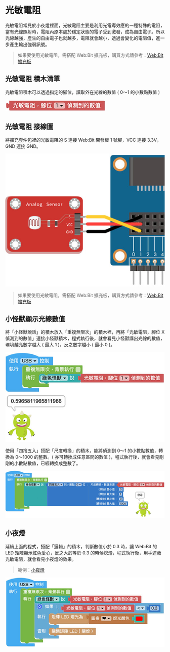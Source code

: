 # 光敏電阻

光敏電阻常見於小夜燈裡面，光敏電阻主要是利用光電導效應的一種特殊的電阻，當有光線照射時，電阻內原本處於穩定狀態的電子受到激發，成為自由電子。所以光線越強，產生的自由電子也就越多，電阻就會越小，透過會變化的電阻值，進一步產生輸出強弱訊號。

> 如果要使用光敏電阻，需搭配 Web:Bit 擴充板，購買方式請參考：[Web:Bit 擴充板](https://store.webduino.io/products/webbit-extension-board?utm_source=webbit&utm_medium=article#_blank)

## 光敏電阻 積木清單

光敏電阻積木可以透過指定的腳位，讀取外在光線的數值 ( 0～1 的小數點數值 )

![光敏電阻](../../../../media/zh-tw/education/extension-full-package/photocell-01.jpg)

## 光敏電阻 接線圖

將擴充套件包裡的光敏電阻的 S 連接 Web:Bit 開發板 1 號腳，VCC 連接 3.3V，GND 連接 GND。

![光敏電阻](../../../../media/zh-tw/education/extension-full-package/photocell-02.jpg)


> 如果要使用光敏電阻，需搭配 Web:Bit 擴充板，購買方式請參考：[Web:Bit 擴充板](https://store.webduino.io/products/webbit-extension-board?utm_source=webbit&utm_medium=article#_blank)

## 小怪獸顯示光線數值

將「小怪獸說話」的積木放入「重複無限次」的積木裡，再將「光敏電阻，腳位 X 偵測到的數值」連接小怪獸積木，程式執行後，就會看見小怪獸講出光線的數值，環境越亮數字越大 ( 最大 1 )，反之數字越小 ( 最小 0 )。

![光敏電阻](../../../../media/zh-tw/education/extension-full-package/photocell-03.jpg)

使用「四捨五入」搭配「尺度轉換」的積木，能將偵測到 0～1 的小數點數值，轉換為 0～1000 的整數。( 亦可轉換成任意區間的數值 )，程式執行後，就會看見剛剛的小數點數值，已經轉換成整數了。

![光敏電阻](../../../../media/zh-tw/education/extension-full-package/photocell-04.jpg)


## 小夜燈

延續上面的程式，搭配「邏輯」的積木，判斷數值小於 0.3 時，讓 Web:Bit 的 LED 矩陣顯示紅色愛心，反之大於等於 0.3 的時候熄燈，程式執行後，用手遮蔽光敏電阻，就會看見小夜燈的效果。

> 範例：[小夜燈](https://webbit.webduino.io/blockly/?demo=default#Jy1dv1BmlxZ3l#_blank)

![光敏電阻](../../../../media/zh-tw/education/extension-full-package/photocell-05.jpg)

